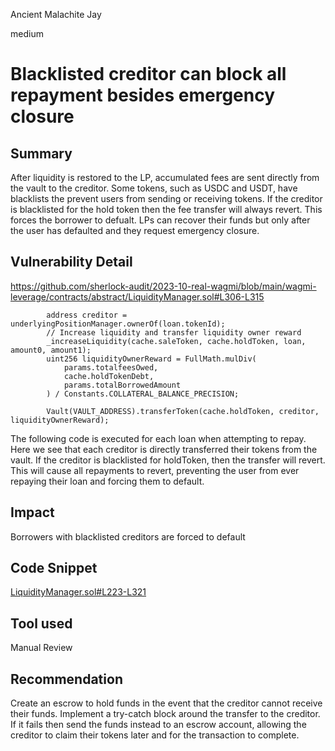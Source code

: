 Ancient Malachite Jay

medium

# Blacklisted creditor can block all repayment besides emergency closure
## Summary

After liquidity is restored to the LP, accumulated fees are sent directly from the vault to the creditor. Some tokens, such as USDC and USDT, have blacklists the prevent users from sending or receiving tokens. If the creditor is blacklisted for the hold token then the fee transfer will always revert. This forces the borrower to defualt. LPs can recover their funds but only after the user has defaulted and they request emergency closure.

## Vulnerability Detail

https://github.com/sherlock-audit/2023-10-real-wagmi/blob/main/wagmi-leverage/contracts/abstract/LiquidityManager.sol#L306-L315

            address creditor = underlyingPositionManager.ownerOf(loan.tokenId);
            // Increase liquidity and transfer liquidity owner reward
            _increaseLiquidity(cache.saleToken, cache.holdToken, loan, amount0, amount1);
            uint256 liquidityOwnerReward = FullMath.mulDiv(
                params.totalfeesOwed,
                cache.holdTokenDebt,
                params.totalBorrowedAmount
            ) / Constants.COLLATERAL_BALANCE_PRECISION;

            Vault(VAULT_ADDRESS).transferToken(cache.holdToken, creditor, liquidityOwnerReward);

The following code is executed for each loan when attempting to repay. Here we see that each creditor is directly transferred their tokens from the vault. If the creditor is blacklisted for holdToken, then the transfer will revert. This will cause all repayments to revert, preventing the user from ever repaying their loan and forcing them to default. 

## Impact

Borrowers with blacklisted creditors are forced to default

## Code Snippet

[LiquidityManager.sol#L223-L321](https://github.com/sherlock-audit/2023-10-real-wagmi/blob/main/wagmi-leverage/contracts/abstract/LiquidityManager.sol#L223-L321)

## Tool used

Manual Review

## Recommendation

Create an escrow to hold funds in the event that the creditor cannot receive their funds. Implement a try-catch block around the transfer to the creditor. If it fails then send the funds instead to an escrow account, allowing the creditor to claim their tokens later and for the transaction to complete.